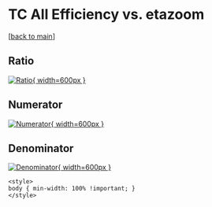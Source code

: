 # TC All Efficiency vs. etazoom

[[back to main](./)]



## Ratio

[![Ratio](../mtv/var/TC_0_eff_etazoom.png){ width=600px }](../mtv/var/TC_0_eff_etazoom.pdf)

## Numerator

[![Numerator](../mtv/num/TC_0_eff_etazoom_num.png){ width=600px }](../mtv/num/TC_0_eff_etazoom_num.pdf)

## Denominator

[![Denominator](../mtv/den/TC_0_eff_etazoom_den.png){ width=600px }](../mtv/den/TC_0_eff_etazoom_den.pdf)


``` {=html}
<style>
body { min-width: 100% !important; }
</style>
```

